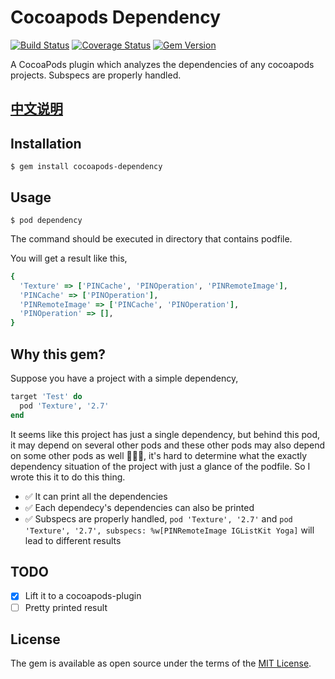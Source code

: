 # Cocoapods Dependency

[![Build Status](https://travis-ci.org/X140Yu/cocoapods-dependency.svg?branch=master)](https://travis-ci.org/X140Yu/cocoapods-dependency)
[![Coverage Status](https://coveralls.io/repos/github/X140Yu/cocoapods-dependency/badge.svg?branch=master)](https://coveralls.io/github/X140Yu/cocoapods-dependency?branch=master)
[![Gem Version](https://badge.fury.io/rb/cocoapods-dependency.svg)](https://badge.fury.io/rb/cocoapods-dependency)


A CocoaPods plugin which analyzes the dependencies of any cocoapods projects. Subspecs are properly handled.

## [中文说明](https://zhaoxinyu.me/2018-08-20-analyze-pods-dependecy/)

## Installation

    $ gem install cocoapods-dependency

## Usage
   
    $ pod dependency 

The command should be executed in directory that contains podfile.

You will get a result like this,

```ruby
{
  'Texture' => ['PINCache', 'PINOperation', 'PINRemoteImage'],
  'PINCache' => ['PINOperation'],
  'PINRemoteImage' => ['PINCache', 'PINOperation'],
  'PINOperation' => [],
}
```

## Why this gem?

Suppose you have a project with a simple dependency,

```ruby podfile
target 'Test' do
  pod 'Texture', '2.7'
end
```

It seems like this project has just a single dependency, but behind this pod, it may depend on several other pods and these other pods may also depend on some other pods as well 🤦🏻‍♂️, it's hard to determine what the exactly dependency situation of the project with just a glance of the podfile. So I wrote this it to do this thing.

- ✅ It can print all the dependencies
- ✅ Each dependecy's dependencies can also be printed
- ✅ Subspecs are properly handled, `pod 'Texture', '2.7'` and `pod 'Texture', '2.7', subspecs: %w[PINRemoteImage IGListKit Yoga]` will lead to different results

## TODO

- [X] Lift it to a cocoapods-plugin
- [ ] Pretty printed result

## License

The gem is available as open source under the terms of the [MIT License](https://opensource.org/licenses/MIT).
